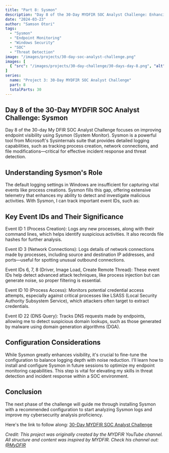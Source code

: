 ```yaml
---
title: "Part 8: Sysmon"
description: "Day 8 of the 30-Day MYDFIR SOC Analyst Challenge: Enhancing endpoint visibility with Microsoft's System Monitor (Sysmon)."
date: "2024-03-23"
author: "Samson Otori"
tags:
  - "Sysmon"
  - "Endpoint Monitoring"
  - "Windows Security"
  - "SOC"
  - "Threat Detection"
image: "/images/projects/30-day-soc-analyst-challenge.png"
images: [
  { "src": "/images/projects/30-day-challenge/30-days-day-8.png", "alt": "30 Days MYDFIR SOC Analyst Challenge Day 8" }
]
series:
  name: "Project 3: 30-Day MYDFIR SOC Analyst Challenge"
  part: 8
  totalParts: 30
---
```


## Day 8 of the 30-Day MYDFIR SOC Analyst Challenge: Sysmon

Day 8 of the 30-day My DFIR SOC Analyst Challenge focuses on improving endpoint visibility using Sysmon (System Monitor). Sysmon is a powerful tool from Microsoft's Sysinternals suite that provides detailed logging capabilities, such as tracking process creation, network connections, and file modifications—critical for effective incident response and threat detection.

## Understanding Sysmon's Role

The default logging settings in Windows are insufficient for capturing vital events like process creations. Sysmon fills this gap, offering extensive telemetry that enhances my ability to detect and investigate malicious activities. With Sysmon, I can track important event IDs, such as:

## Key Event IDs and Their Significance

Event ID 1 (Process Creation): Logs any new processes, along with their command lines, which helps identify suspicious activities. It also records file hashes for further analysis.

Event ID 3 (Network Connections): Logs details of network connections made by processes, including source and destination IP addresses, and ports—useful for spotting unusual outbound connections.

Event IDs 6, 7, 8 (Driver, Image Load, Create Remote Thread): These event IDs help detect advanced attack techniques, like process injection but can generate noise, so proper filtering is essential.

Event ID 10 (Process Access): Monitors potential credential access attempts, especially against critical processes like LSASS (Local Security Authority Subsystem Service), which attackers often target to extract credentials.

Event ID 22 (DNS Query): Tracks DNS requests made by endpoints, allowing me to detect suspicious domain lookups, such as those generated by malware using domain generation algorithms (DGA).

## Configuration Considerations

While Sysmon greatly enhances visibility, it's crucial to fine-tune the configuration to balance logging depth with noise reduction. I'll learn how to install and configure Sysmon in future sessions to optimize my endpoint monitoring capabilities. This step is vital for elevating my skills in threat detection and incident response within a SOC environment.

## Conclusion

The next phase of the challenge will guide me through installing Sysmon with a recommended configuration to start analyzing Sysmon logs and improve my cybersecurity analysis proficiency.

Here's the link to follow along: [30-Day MYDFIR SOC Analyst Challenge](https://www.youtube.com/watch?v=hpUnKjEFCoU&list=PLG6KGSNK4PuBWmX9NykU0wnWamjxdKhDJ&index=35)

*Credit: This project was originally created by the MYDFIR YouTube channel. All structure and content was inspired by MYDFIR. Check his channel out: [@MyDFIR](https://www.youtube.com/@MyDFIR)* 